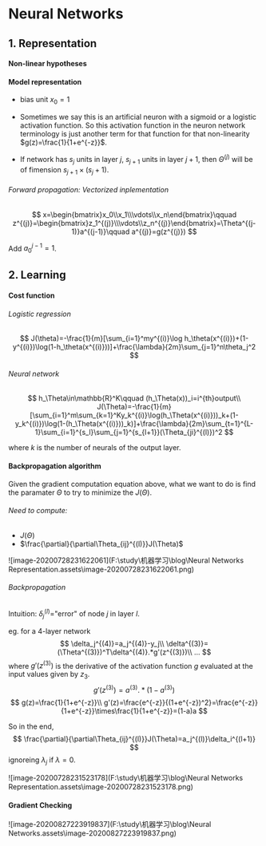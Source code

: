 # Neural Networks

## 1. Representation

#### Non-linear hypotheses

#### Model representation

- bias unit $x_0=1$

- Sometimes we say this is an artificial neuron with a sigmoid or a logistic activation function. So this activation function in the neuron network terminology is just another term for that function for that non-linearity $g(z)=\frac{1}{1+e^{-z}}$.

- If network has $s_j$ units in layer $j$, $s_{j+1}$ units in layer $j+1$, then $\Theta^{(j)}$ will be of fimension $s_{j+1}\times(s_j+1)$. 

###### Forward propagation: Vectorized inplementation

$$
x=\begin{bmatrix}x_0\\x_1\\\vdots\\x_n\end{bmatrix}\qquad
z^{(j)}=\begin{bmatrix}z_1^{(j)}\\\vdots\\z_n^{(j)}\end{bmatrix}=\Theta^{(j-1)}a^{(j-1)}\qquad
a^{(j)}=g(z^{(j)})
$$

Add $a_0^{j-1}=1$.

## 2. Learning

#### Cost function

###### Logistic regression

$$
J(\theta)=-\frac{1}{m}[\sum_{i=1}^my^{(i)}\log h_\theta(x^{(i)})+(1-y^{(i)})\log(1-h_\theta(x^{(i)}))]+\frac{\lambda}{2m}\sum_{j=1}^n\theta_j^2
$$

###### Neural network

$$
h_\Theta\in\mathbb{R}^K\qquad (h_\Theta(x))_i=i^{th}output\\
J(\Theta)=-\frac{1}{m}[\sum_{i=1}^m\sum_{k=1}^Ky_k^{(i)}\log(h_\Theta(x^{(i)}))_k+(1-y_k^{(i)})\log(1-(h_\Theta(x^{(i)}))_k)]+\frac{\lambda}{2m}\sum_{t=1}^{L-1}\sum_{i=1}^{s_l}\sum_{j=1}^{s_{l+1}}(\Theta_{ji}^{(l)})^2
$$

where $k$ is the number of neurals of the output layer.  

####  Backpropagation algorithm

Given the gradient computation equation above, what we want to do is find the paramater $\Theta$ to try to minimize the $J(\Theta)$. 

###### Need to compute:

- $J(\Theta)$
- $\frac{\partial}{\partial\Theta_{ij}^{(l)}}J(\Theta)$

![image-20200728231622061](F:\study\机器学习\blog\Neural Networks Representation.assets\image-20200728231622061.png)

###### Backpropagation

Intuition: $\delta_j^{(l)}=$"error" of node $j$ in layer $l$. 

eg. for a 4-layer network
$$
\delta_j^{(4)}=a_j^{(4)}-y_j\\
\delta^{(3)}=(\Theta^{(3)})^T\delta^{(4)}.*g'(z^{(3)})\\
...
$$
where $g'(z^{(3)})$ is the derivative of the activation function $g$ evaluated at the input values given by $z_3$.
$$
g'(z^{(3)})=a^{(3)}.*(1-a^{(3)})
$$
$$
g(z)=\frac{1}{1+e^{-z}}\\
g'(z)=\frac{e^{-z}}{(1+e^{-z})^2}=\frac{e^{-z}}{1+e^{-z}}\times\frac{1}{1+e^{-z}}=(1-a)a
$$



So in the end, 
$$
\frac{\partial}{\partial\Theta_{ij}^{(l)}}J(\Theta)=a_j^{(l)}\delta_i^{(l+1)}
$$
ignoreing $\lambda_j$ if $\lambda=0$. 

![image-20200728231523178](F:\study\机器学习\blog\Neural Networks Representation.assets\image-20200728231523178.png)

#### Gradient Checking

 ![image-20200827223919837](F:\study\机器学习\blog\Neural Networks.assets\image-20200827223919837.png)

